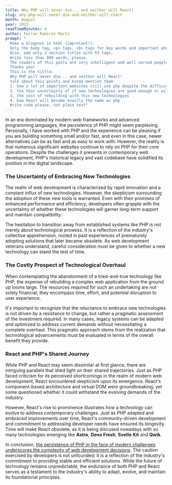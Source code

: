 ```yaml
---
title: Why PHP will never die... and neither will React!
slug: why-php-will-never-die-and-neither-will-react
month: August
year: 2023
readTimeMinutes: 4
author: Ferran Ramírez Martí
prompt: "
  Make a blogpost in html (improtant!).
  Only the body tag, <p> tags, <b> tags for key words and important phrases. no css nor head tag and be consistent: if you apply a decorative tag to a word or phrase, apply it to all of them.
  Also, add only 2 section titles with h3 tags.
  Write less than 800 words, please.
  The readers of this posts are very intelligent and well versed people in the web development landscape, so the content of the html should be complex and specific on complex web development concepts.
  Thanks you!
  This is the tittle:
  Why PHP will never die... and neither will React!
  talk about this points and kinda mention them
  1. how a lot of important websites still use php despite the difficulties it has for web deveolpment nowadays
  2. the fear uncertainty of if new technologies are good enough or will get enough support in the long term
  3. the cost of rebuilding with this new technologies
  4. how React will become exactly the same as php
  Write code please, not plain text"
---
```


<p>In an era dominated by modern web frameworks and advanced programming languages, the persistence of PHP might seem perplexing. Personally, I have worked with PHP and the experience can be pleasing if you are building something small and/or fast, and even in this case, newer alternatives can be as fast and as easy to work with. However, the reality is that numerous significant websites continue to rely on PHP for their core operations. Despite the challenges it presents in contemporary web development, PHP's historical legacy and vast codebase have solidified its position in the digital landscape.</p>

<h3><b>The Uncertainty of Embracing New Technologies</b></h3>
<p>The realm of web development is characterized by rapid innovation and a constant influx of new technologies. However, the skepticism surrounding the adoption of these new tools is warranted. Even with their promises of enhanced performance and efficiency, developers often grapple with the uncertainty of whether these technologies will garner long-term support and maintain compatibility.</p>

<p>The hesitation to transition away from established systems like PHP is not merely about technological prowess. It is a reflection of the industry's collective apprehension, rooted in past experiences of prematurely adopting solutions that later became obsolete. As web development veterans understand, careful consideration must be given to whether a new technology can stand the test of time.</p>

<h3><b>The Costly Prospect of Technological Overhaul</b></h3>
<p>When contemplating the abandonment of a tried-and-true technology like PHP, the expense of rebuilding a complex web application from the ground up looms large. The resources required for such an undertaking are not solely financial; they encompass time, effort, and potential disruption to user experience.</p>

<p>It's important to recognize that the reluctance to embrace new technologies is not driven by a resistance to change, but rather a pragmatic assessment of the investment required. In many cases, legacy systems can be adapted and optimized to address current demands without necessitating a complete overhaul. This pragmatic approach stems from the realization that technological advancements must be evaluated in terms of the overall benefit they provide.</p>

<h3><b>React and PHP's Shared Journey</b></h3>
<p>While PHP and React may seem dissimilar at first glance, there are intriguing parallels that shed light on their shared trajectories. Just as PHP faced criticism for its perceived shortcomings in the realm of modern web development, React encountered skepticism upon its emergence. React's component-based architecture and virtual DOM were groundbreaking, yet some questioned whether it could withstand the evolving demands of the industry.</p>

<p>However, React's rise to prominence illustrates how a technology can evolve to address contemporary challenges. Just as PHP adapted and embraced improvements over time, React's community-driven development and commitment to addressing developer needs have ensured its longevity. Time will make React obsolete, as it is being discused nowadays with so many technologies emerging like <b>Astro</b>, <b>Deno Fresh</b>, <b>Svelte Kit</b> and <b>Qwik</b>.</p>

<p class="mt-10">In conclusion, <u>the persistence of PHP in the face of modern challenges underscores the complexity of web development decisions</u>. The caution exercised by developers is not unfounded; it is a reflection of the industry's commitment to providing stable and efficient solutions. While the future of technology remains unpredictable, the endurance of both PHP and React serves as a testament to the industry's ability to adapt, evolve, and maintain its foundational principles.</p>
